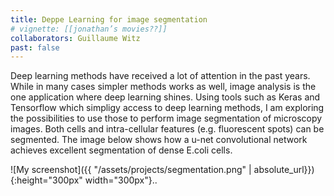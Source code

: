 ```yaml
---
title: Deppe Learning for image segmentation
# vignette: [[jonathan’s movies??]]
collaborators: Guillaume Witz
past: false
---
```


Deep learning methods have received a lot of attention in the past years. While in many cases simpler methods works as well, image analysis is the one application where deep learning shines. Using tools such as Keras and Tensorflow which simpligy access to deep learning methods, I am exploring the possibilities to use those to perform image segmentation of microscopy images. Both cells and intra-cellular features (e.g. fluorescent spots) can be segmented. The image below shows how a u-net convolutional network achieves excellent segmentation of dense E.coli cells.

![My screenshot]({{ "/assets/projects/segmentation.png" | absolute_url}}){:height="300px" width="300px"}..